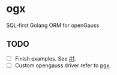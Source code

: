 # ogx
SQL-first Golang ORM for openGauss

## TODO
- [ ] Finish examples. See [#1](https://github.com/niconical/ogx/issues/1).
- [ ] Custom opengauss driver refer to [pgx](https://github.com/jackc/pgx).

